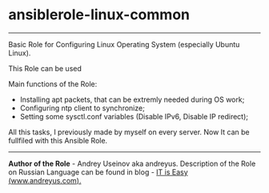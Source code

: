 # ansiblerole-linux-common

----

Basic Role for Configuring Linux Operating System (especially Ubuntu Linux).

This Role can be used

Main functions of the Role:

- Installing apt packets, that can be extremly needed during OS work;
- Configuring ntp client to synchronize;
- Setting some sysctl.conf variables (Disable IPv6, Disable IP redirect);

All this tasks, I previously made by myself on every server. Now It can
be fullfiled with this Ansible Role.

----

**Author of the Role** - Andrey Useinov aka andreyus. Description of the Role
on Russian Language can be found in blog - [IT is Easy (www.andreyus.com).](https://www.andreyus.com/bazovaya-nastroyka-servera-s-pomoshyu-ansible/) 
